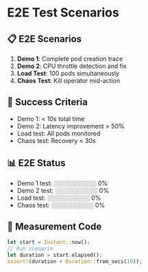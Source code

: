 # E2E Test Scenarios

## 📋 E2E Scenarios
1. **Demo 1**: Complete pod creation trace
2. **Demo 2**: CPU throttle detection and fix
3. **Load Test**: 100 pods simultaneously
4. **Chaos Test**: Kill operator mid-action

## 🧪 Success Criteria
- Demo 1: < 10s total time
- Demo 2: Latency improvement > 50%
- Load test: All pods monitored
- Chaos test: Recovery < 30s

## 📊 E2E Status
- Demo 1 test: ░░░░░░░░░░ 0%
- Demo 2 test: ░░░░░░░░░░ 0%
- Load test: ░░░░░░░░░░ 0%
- Chaos test: ░░░░░░░░░░ 0%

## 🔧 Measurement Code
```rust
let start = Instant::now();
// Run scenario
let duration = start.elapsed();
assert!(duration < Duration::from_secs(10));
```
